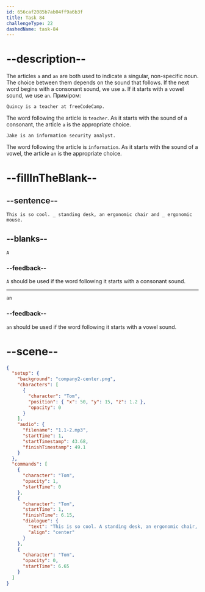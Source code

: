 ```yaml
---
id: 656caf2085b7ab04ff9a6b3f
title: Task 84
challengeType: 22
dashedName: task-84
---
```


<!--
AUDIO REFERENCE:
Tom: This is so cool. A Standing Desk, an ergonomic chair and an ergonomic mouse. 
-->

# --description--

The articles `a` and `an` are both used to indicate a singular, non-specific noun. The choice between them depends on the sound that follows. If the next word begins with a consonant sound, we use `a`. If it starts with a vowel sound, we use `an`. Приміром:

`Quincy is a teacher at freeCodeCamp.`

The word following the article is `teacher`. As it starts with the sound of a consonant, the article `a` is the appropriate choice.

`Jake is an information security analyst.`

The word following the article is `information`. As it starts with the sound of a vowel, the article `an` is the appropriate choice.

# --fillInTheBlank--

## --sentence--

`This is so cool. _ standing desk, an ergonomic chair and _ ergonomic mouse.`

## --blanks--

`A`

### --feedback--

`A` should be used if the word following it starts with a consonant sound.

---

`an`

### --feedback--

`an` should be used if the word following it starts with a vowel sound.

# --scene--

```json
{
  "setup": {
    "background": "company2-center.png",
    "characters": [
      {
        "character": "Tom",
        "position": { "x": 50, "y": 15, "z": 1.2 },
        "opacity": 0
      }
    ],
    "audio": {
      "filename": "1.1-2.mp3",
      "startTime": 1,
      "startTimestamp": 43.68,
      "finishTimestamp": 49.1
    }
  },
  "commands": [
    {
      "character": "Tom",
      "opacity": 1,
      "startTime": 0
    },
    {
      "character": "Tom",
      "startTime": 1,
      "finishTime": 6.15,
      "dialogue": {
        "text": "This is so cool. A standing desk, an ergonomic chair, and an ergonomic mouse.",
        "align": "center"
      }
    },
    {
      "character": "Tom",
      "opacity": 0,
      "startTime": 6.65
    }
  ]
}
```

